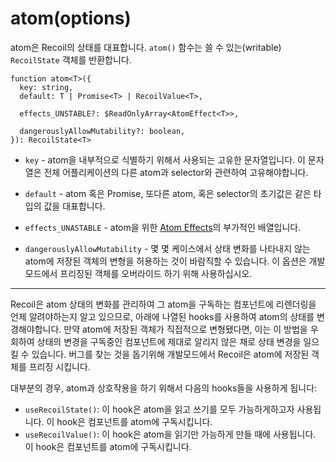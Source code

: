# atom(options)

atom은 Recoil의 상태를 대표합니다. `atom()` 함수는 쓸 수 있는(writable) `RecoilState` 객체를 반환합니다.

```react
function atom<T>({
  key: string,
  default: T | Promise<T> | RecoilValue<T>,

  effects_UNSTABLE?: $ReadOnlyArray<AtomEffect<T>>,

  dangerouslyAllowMutability?: boolean,
}): RecoilState<T>
```

- `key` - atom을 내부적으로 식별하기 위해서 사용되는 고유한 문자열입니다. 이 문자열은  전체 어플리케이션의 다른 atom과 selector와 관련하여 고유해야합니다.

- `default` - atom 혹은 Promise, 또다른 atom, 혹은 selector의 초기값은 같은 타입의 값을 대표합니다.
- `effects_UNASTABLE` - atom을 위한 [Atom Effects](https://recoiljs.org/docs/guides/atom-effects)의 부가적인 배열입니다.

- `dangerouslyAllowMutability` - 몇 몇 케이스에서 상태 변화를 나타내지 않는 atom에 저장된 객체의 변형을 허용하는 것이 바람직할 수 있습니다. 이 옵션은 개발모드에서 프리징된 객체를 오버라이드 하기 위해 사용하십시오.

---

Recoil은 atom 상태의 변화를 관리하여 그 atom을 구독하는 컴포넌트에 리렌더링을 언제 알려야하는지 알고 있으므로, 아래에 나열된 hooks를 사용하여 atom의 상태를 변경해야합니다. 만약 atom에 저장된 객체가 직접적으로 변형됐다면, 이는 이 방법을 우회하여 상태의 변경을 구독중인 컴포넌트에 제대로 알리지 않은 채로 상태 변경을 일으킬 수 있습니다. 버그를 찾는 것을 돕기위해 개발모드에서 Recoil은 atom에 저장된 객체를 프리징 시킵니다.

대부분의 경우, atom과 상호작용을 하기 위해서 다음의 hooks들을 사용하게 됩니다:

- `useRecoilState()`: 이 hook은 atom을 읽고 쓰기를 모두 가능하게하고자 사용됩니다. 이 hook은 컴포넌트를 atom에 구독시킵니다.
- `useRecoilValue()`: 이 hook은 atom을 읽기만 가능하게 만들 때에 사용됩니다. 이 hook은 컴포넌트를 atom에 구독시킵니다.